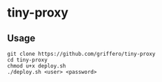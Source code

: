 # tiny-proxy

## Usage

```
git clone https://github.com/griffero/tiny-proxy
cd tiny-proxy
chmod u+x deploy.sh
./deploy.sh <user> <password>
```
